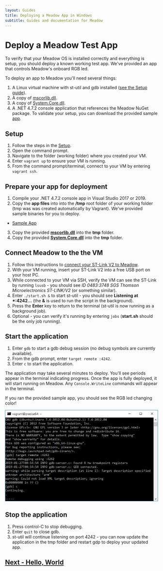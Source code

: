 ```yaml
---
layout: Guides
title: Deploying a Meadow App in Windows
subtitle: Guides and documentation for Meadow
---
```


# Deploy a Meadow Test App

To verify that your Meadow OS is installed correctly and everything is setup, you should deploy a known working test app. We've provided an app that controls Meadow's onboard RGB led.

To deploy an app to Meadow you'll need several things:

1. A Linux virtual machine with st-util and gdb installed ([see the Setup guide](../Setup/)).
1. A copy of [mscorlib.dll](https://www.wildernesslabs.co/downloads?f=/Meadow_Beta/binaries/mscorlib.dll).
1. A copy of [System.Core.dll](https://www.wildernesslabs.co/downloads?f=/Meadow_Beta/binaries/System.Core.dll).
1. A .NET 4.7.2 console application that references the Meadow NuGet package. To validate your setup, you can download the provided sample [app](https://www.wildernesslabs.co/downloads?f=/Meadow_Beta/HelloMeadow.zip).

## Setup

1. Follow the steps in the [Setup](/Guides/Getting_Started/Setup/).
1. Open the command prompt.
1. Navigate to the folder (working folder) where you created your VM.
1. Enter `vagrant up` to ensure your VM is running.
1. From the command prompt/terminal, connect to your VM by entering `vagrant ssh`.

## Prepare your app for deployment
1. Compile your .NET 4.7.2 console app in Visual Studio 2017 or 2019. 
1. Copy the **app files** into into the **/tmp** root folder of your working folder (tmp was was created automatically by Vagrant).
We've provided sample binaries for you to deploy. 
 * [Sample App](https://www.wildernesslabs.co/downloads?f=/Meadow_Beta/HelloMeadow.zip)
3. Copy the provided **[mscorlib.dll](https://www.wildernesslabs.co/downloads?f=/Meadow_Beta/binaries/mscorlib.dll)** into the **tmp** folder.
4. Copy the provided **[System.Core.dll](https://www.wildernesslabs.co/downloads?f=/Meadow_Beta/binaries/System.Core.dll)** into the **tmp** folder.

## Connect Meadow to the the VM
1. Follow this instructions to [connect your ST-Link V2 to Meadow](/Guides/Getting_Started/Setup/stlink/).
1. With your VM running, insert your ST-Link V2 into a free USB port on your host PC.
1. While connected to your VM via SSH, verify the VM can see the ST-Link by running `lsusb` - you should see *ID 0483:3748 SGS Thomson Microelectronics ST-LINK/V2* (or something similar).
1. Enter `./start.sh &` to start st-util - you should see **Listening at \*:4242...** (the **&** is used to run the script in the background).
1. Press the **Enter** key to return to the terminal (st-util is now running as a background job).
1. Optional - you can verify it's running by entering `jobs` (**start.sh** should be the only job running).

## Start the application
1. Enter `gdb` to start a gdb debug session (no debug symbols are currently available).
1. From the gdb prompt, enter `target remote :4242`.
1. Enter `c` to start the application.

The application may take several minutes to deploy. You'll see periods appear in the terminal indicating progress. Once the app is fully deployed, it will start running on Meadow. Any `Console.WriteLine` commands will appear in the terminal.

If you ran the provided sample app, you should see the RGB led changing color!

![Meadow app deploying](./app_deploy.png)

## Stop the application
1. Press control-C to stop debugging.
1. Enter `quit` to close gdb.
1. st-util will continue listening on port 4242 - you can now update the application in the tmp folder and restart gdp to deploy your updated app.

## [Next - Hello, World](/Guides/Getting_Started/Hello_World/)